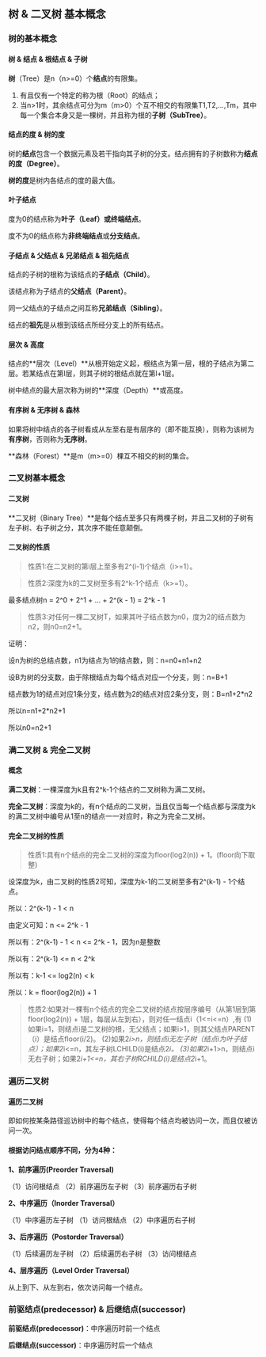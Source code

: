 ## 树 & 二叉树 基本概念

### 树的基本概念

#### 树 & 结点 & 根结点 & 子树

**树**（Tree）是n（n>=0）个**结点**的有限集。

1. 有且仅有一个特定的称为根（Root）的结点；
2. 当n>1时，其余结点可分为m（m>0）个互不相交的有限集T1,T2,...,Tm，其中每一个集合本身又是一棵树，并且称为根的**子树（SubTree）**。

#### 结点的度 & 树的度

树的**结点**包含一个数据元素及若干指向其子树的分支。结点拥有的子树数称为**结点的度（Degree）**。

**树的度**是树内各结点的度的最大值。

#### 叶子结点

度为0的结点称为**叶子（Leaf）**或**终端结点**。

度不为0的结点称为**非终端结点**或**分支结点**。

#### 子结点 & 父结点 & 兄弟结点 & 祖先结点

结点的子树的根称为该结点的**子结点（Child）**。

该结点称为子结点的**父结点（Parent）**。

同一父结点的子结点之间互称**兄弟结点（Sibling）**。

结点的**祖先**是从根到该结点所经分支上的所有结点。

#### 层次 & 高度

结点的**层次（Level）**从根开始定义起，根结点为第一层，根的子结点为第二层。若某结点在第l层，则其子树的根结点就在第l+1层。

树中结点的最大层次称为树的**深度（Depth）**或高度。

#### 有序树 & 无序树 & 森林

如果将树中结点的各子树看成从左至右是有层序的（即不能互换），则称为该树为**有序树**，否则称为**无序树**。

**森林（Forest）**是m（m>=0）棵互不相交的树的集合。

### 二叉树基本概念

#### 二叉树

**二叉树（Binary Tree）**是每个结点至多只有两棵子树，并且二叉树的子树有左子树、右子树之分，其次序不能任意颠倒。

#### 二叉树的性质

> 性质1:在二叉树的第i层上至多有2^(i-1)个结点（i>=1）。


> 性质2:深度为k的二叉树至多有2^k-1个结点（k>=1）。

最多结点树n = 2^0 + 2^1 + ... + 2^(k - 1) = 2^k - 1

> 性质3:对任何一棵二叉树T，如果其叶子结点数为n0，度为2的结点数为n2，则n0=n2+1。

证明：

设n为树的总结点数，n1为结点为1的结点数，则：n=n0+n1+n2

设B为树的分支数，由于除根结点为每个结点对应一个分支，则：n=B+1

结点数为1的结点对应1条分支，结点数为2的结点对应2条分支，则：B=n1+2*n2

所以n=n1+2*n2+1

所以n0=n2+1

### 满二叉树 & 完全二叉树

#### 概念

**满二叉树**：一棵深度为k且有2^k-1个结点的二叉树称为满二叉树。

**完全二叉树**：深度为k的，有n个结点的二叉树，当且仅当每一个结点都与深度为k的满二叉树中编号从1至n的结点一一对应时，称之为完全二叉树。

#### 完全二叉树的性质

> 性质1:具有n个结点的完全二叉树的深度为floor(log2(n)) + 1。(floor向下取整)

设深度为k，由二叉树的性质2可知，深度为k-1的二叉树至多有2^(k-1) - 1个结点。

所以：2^(k-1) - 1 < n

由定义可知：n <= 2^k - 1

所以有：2^(k-1) - 1 < n <= 2^k - 1，因为n是整数

所以有：2^(k-1) <= n < 2^k

所以有：k-1 <= log2(n) < k

所以：k = floor(log2(n)) + 1

> 性质2:如果对一棵有n个结点的完全二叉树的结点按层序编号（从第1层到第floor(log2(n)) + 1层，每层从左到右），则对任一结点i（1<=i<=n）,有
> (1)如果i=1，则结点i是二叉树的根，无父结点；如果i>1，则其父结点PARENT（i）是结点floor(i/2)。
> (2)如果2*i>n，则结点i无左子树（结点i为叶子结点）；如果2*i<=n，其左子树LCHILD(i)是结点2*i。
> (3)如果2*i+1>n，则结点i无右子树；如果2*i+1<=n，其右子树RCHILD(i)是结点2*i+1。

### 遍历二叉树

#### 遍历二叉树

即如何按某条路径巡访树中的每个结点，使得每个结点均被访问一次，而且仅被访问一次。

#### 根据访问结点顺序不同，分为4种：

**1、前序遍历(Preorder Traversal)**

（1）访问根结点
（2）前序遍历左子树
（3）前序遍历右子树

**2、中序遍历（Inorder Traversal）**

（1）中序遍历左子树
（1）访问根结点
（2）中序遍历右子树

**3、后序遍历（Postorder Traversal）**

（1）后续遍历左子树
（2）后续遍历右子树
（3）访问根结点

**4、层序遍历（Level Order Traversal）**

从上到下、从左到右，依次访问每一个结点。


### 前驱结点(predecessor) & 后继结点(successor)

**前驱结点(predecessor)**：中序遍历时前一个结点

**后继结点(successor)**：中序遍历时后一个结点






